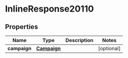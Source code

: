 
# InlineResponse20110

## Properties
Name | Type | Description | Notes
------------ | ------------- | ------------- | -------------
**campaign** | [**Campaign**](Campaign.md) |  |  [optional]



